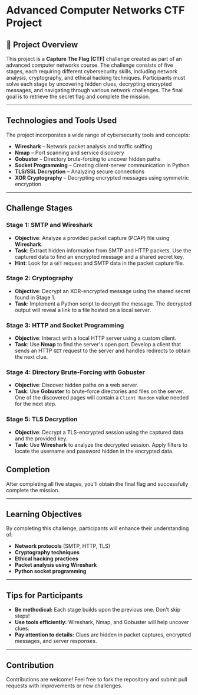 # Advanced Computer Networks CTF Project

## 📖 Project Overview
This project is a **Capture The Flag (CTF)** challenge created as part of an advanced computer networks course.
The challenge consists of five stages, each requiring different cybersecurity skills, including network analysis, cryptography, and ethical hacking techniques.
Participants must solve each stage by uncovering hidden clues, decrypting encrypted messages, and navigating through various network challenges.
The final goal is to retrieve the secret flag and complete the mission.

---

## Technologies and Tools Used
The project incorporates a wide range of cybersecurity tools and concepts:

- **Wireshark** – Network packet analysis and traffic sniffing
- **Nmap** – Port scanning and service discovery
- **Gobuster** – Directory brute-forcing to uncover hidden paths
- **Socket Programming** – Creating client-server communication in Python
- **TLS/SSL Decryption** – Analyzing secure connections
- **XOR Cryptography** – Decrypting encrypted messages using symmetric encryption

---

## Challenge Stages

### **Stage 1: SMTP and Wireshark**
- **Objective**: Analyze a provided packet capture (PCAP) file using **Wireshark**.
- **Task**: Extract hidden information from SMTP and HTTP packets. Use the captured data to find an encrypted message and a shared secret key.
- **Hint**: Look for a `GET` request and SMTP data in the packet capture file.

### **Stage 2: Cryptography**
- **Objective**: Decrypt an XOR-encrypted message using the shared secret found in Stage 1.
- **Task**: Implement a Python script to decrypt the message. The decrypted output will reveal a link to a file hosted on a local server.

### **Stage 3: HTTP and Socket Programming**
- **Objective**: Interact with a local HTTP server using a custom client.
- **Task**: Use **Nmap** to find the server's open port. Develop a client that sends an HTTP `GET` request to the server and handles redirects to obtain the next clue.

### **Stage 4: Directory Brute-Forcing with Gobuster**
- **Objective**: Discover hidden paths on a web server.
- **Task**: Use **Gobuster** to brute-force directories and files on the server. One of the discovered pages will contain a `Client Random` value needed for the next step.

### **Stage 5: TLS Decryption**
- **Objective**: Decrypt a TLS-encrypted session using the captured data and the provided key.
- **Task**: Use **Wireshark** to analyze the decrypted session. Apply filters to locate the username and password hidden in the encrypted data.

## Completion
After completing all five stages, you'll obtain the final flag and successfully complete the mission.

---

## Learning Objectives
By completing this challenge, participants will enhance their understanding of:

- **Network protocols** (SMTP, HTTP, TLS)
- **Cryptography techniques**
- **Ethical hacking practices**
- **Packet analysis using Wireshark**
- **Python socket programming**

---

## Tips for Participants
- **Be methodical:** Each stage builds upon the previous one. Don't skip steps!
- **Use tools efficiently:** Wireshark, Nmap, and Gobuster will help uncover clues.
- **Pay attention to details:** Clues are hidden in packet captures, encrypted messages, and server responses.

---

## Contribution
Contributions are welcome! Feel free to fork the repository and submit pull requests with improvements or new challenges.
